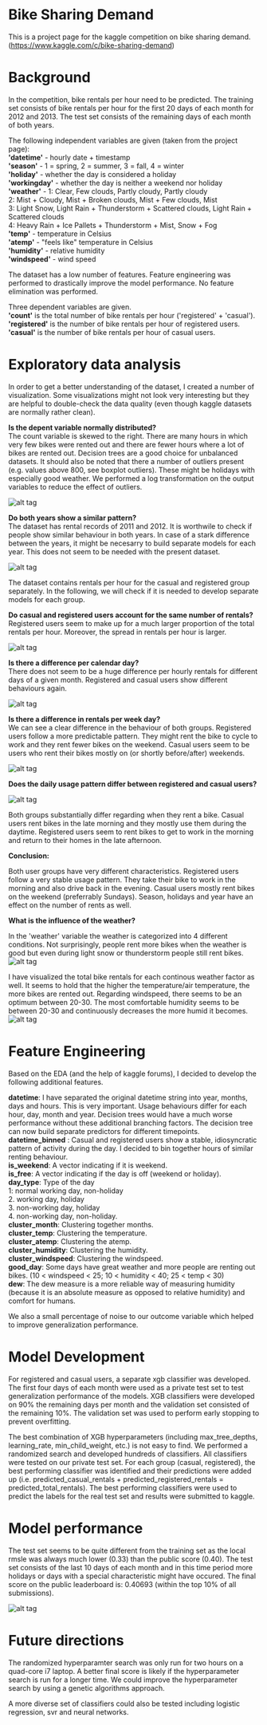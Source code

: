 # Bike Sharing Demand
This is a project page for the kaggle competition on bike sharing demand. (https://www.kaggle.com/c/bike-sharing-demand)

#  Background
In the competition, bike rentals per hour need to be predicted. The training set consists of bike rentals per hour for the first 20 days of each month for 2012 and 2013. The test set consists of the remaining days of each month of both years.

The following independent variables are given (taken from the project page):  
__'datetime'__ - hourly date + timestamp  
__'season'__ -  1 = spring, 2 = summer, 3 = fall, 4 = winter  
__'holiday'__ - whether the day is considered a holiday  
__'workingday'__ - whether the day is neither a weekend nor holiday  
__'weather'__ - 1: Clear, Few clouds, Partly cloudy, Partly cloudy  
2: Mist + Cloudy, Mist + Broken clouds, Mist + Few clouds, Mist  
3: Light Snow, Light Rain + Thunderstorm + Scattered clouds, Light Rain + Scattered clouds  
4: Heavy Rain + Ice Pallets + Thunderstorm + Mist, Snow + Fog   
__'temp'__ - temperature in Celsius  
__'atemp'__ - "feels like" temperature in Celsius  
__'humidity'__ - relative humidity  
__'windspeed'__ - wind speed  

The dataset has a low number of features. Feature engineering was performed to drastically improve the model performance. No feature elimination was performed.

Three dependent variables are given.  
__'count'__ is the total number of bike rentals per hour ('registered' + 'casual').   
__'registered'__ is the number of bike rentals per hour of registered users.  
__'casual'__ is the number of bike rentals per hour of casual users.  

#  Exploratory data analysis

In order to get a better understanding of the dataset, I created a number of visualization. Some visualizations
might not look very interesting but they are helpful to double-check the data quality (even though kaggle datasets
are normally rather clean).
 
__Is the depent variable normally distributed?__  
The count variable is skewed to the right. There are many hours in which very few bikes were rented out and 
there are fewer hours where a lot of bikes are rented out. Decision trees are a good choice for unbalanced datasets. It should also be noted that there a number of outliers present (e.g. values above 800, see boxplot outliers). These might be holidays with especially good weather. We performed a log transformation on the output variables to reduce the effect of outliers.

![alt tag](dependent_var.jpg)

__Do both years show a similar pattern?__  
The dataset has rental records of 2011 and 2012. It is worthwile to check if people show similar behaviour in both years. In case of a stark difference between the years, it might be necesarry to build separate models for each year. This
does not seem to be needed with the present dataset.

![alt tag](https://github.com/drawer87/kaggle/blob/master/year_comparison_rentals.jpg)


The dataset contains rentals per hour for the casual and registered group separately. In the following, we will check if
it is needed to develop separate models for each group.

__Do casual and registered users account for the same number of rentals?__  
Registered users seem to make up for a much larger proportion of the total rentals per hour. Moreover,
the spread in rentals per hour is larger. 

![alt tag](https://github.com/drawer87/kaggle/blob/master/rentals_registered_casual.jpg)

__Is there a difference per calendar day?__  
There does not seem to be a huge difference per hourly rentals for different days of a given month. Registered and casual
users show different behaviours again.

![alt tag](https://github.com/drawer87/kaggle/blob/master/rentals_per_calendar_day.jpg)


__Is there a difference in rentals per week day?__  
We can see a clear difference in the behaviour of both groups. Registered users follow a more predictable pattern. They
might rent the bike to cycle to work and they rent fewer bikes on the weekend. Casual users seem to be users who rent their bikes mostly on (or shortly before/after) weekends.

![alt tag](https://github.com/drawer87/kaggle/blob/master/rentals_per_weekday.jpg)


__Does the daily usage pattern differ between registered and casual users?__  

![alt tag](https://github.com/drawer87/kaggle/blob/master/rentals_per_hour_casual.jpg)

Both groups substantially differ regarding when they rent a bike. Casual users rent bikes in the late morning and they mostly use them during the daytime. Registered users seem to rent bikes to get to work in the morning and return to their homes in the late afternoon.

__Conclusion:__  

Both user groups have very different characteristics. Registered users follow a very stable usage pattern. They take their bike to work in the morning and also drive back in the evening. Casual users mostly rent bikes on the weekend (preferrably Sundays). Season, holidays and year have an effect on the number of rents as well. 

__What is the influence of the weather?__  

In the 'weather' variable the weather is categorized into 4 different conditions. Not surprisingly, people
rent more bikes when the weather is good but even during light snow or thunderstorm people still rent bikes.
![alt tag](https://github.com/drawer87/kaggle/blob/master/weather_condition_rentals.jpg)


I have visualized the total bike rentals for each continous weather factor as well. It seems to hold that
the higher the temperature/air temperature, the more bikes are rented out. Regarding windspeed, there seems to be an
optimum between 20-30. The most comfortable humidity seems to be between 20-30 and continuously decreases the more humid it becomes.
![alt tag](https://github.com/drawer87/kaggle/blob/master/weather_factors.jpg)


#  Feature Engineering

Based on the EDA (and the help of kaggle forums), I decided to develop the following additional features.

__datetime__: I have separated the original datetime string into year, months, days and hours. This is very important. Usage behaviours differ for each hour, day, month and year. Decision trees would have a much worse performance without these additional branching factors. The decision tree can now build separate predictors for different timepoints.  
__datetime_binned__ : Casual and registered users show a stable, idiosyncratic pattern of activity during the day. I decided
to bin together hours of similar renting behaviour.  
__is_weekend__: A vector indicating if it is weekend.  
__is_free__: A vector indicating if the day is off (weekend or holiday).  
__day_type__: Type of the day  
1: normal working day, non-holiday  
2. working day, holiday  
3. non-working day, holiday  
4. non-working day, non-holiday.  
__cluster_month__: Clustering together months.  
__cluster_temp__: Clustering the temperature.  
__cluster_atemp__: Clustering the atemp.  
__cluster_humidity__: Clustering the humidity.  
__cluster_windspeed__: Clustering the windspeed.  
 __good_day__: Some days have great weather and more people are renting out bikes. (10 < windspeed < 25; 10 < humidity < 40; 25 < temp < 30)  
__dew__: The dew measure is a more reliable way of measuring humidity (because it is an absolute measure as opposed to relative humidity) and comfort for humans.

We also a small percentage of noise to our outcome variable which helped to improve generalization performance.

#  Model Development

For registered and casual users, a separate xgb classifier was developed. The first four days of each month were used as a private test set to test generalization performance of the models. XGB classifiers were developed on 90% the remaining days per month and the validation set consisted of the remaining 10%. The validation set was used to perform early stopping to prevent overfitting.  

The best combination of XGB hyperparameters (including max_tree_depths, learning_rate, min_child_weight, etc.) is not easy to find. We performed a randomized search and developed hundreds of classifiers. All classifiers were tested on our private test set. For each group (casual, registered), the best performing classifier was identified and their predictions were added up (i.e. predicted_casual_rentals + predicted_registered_rentals = predicted_total_rentals). The best performing classifiers were used to predict the labels for the real test set and results were submitted to kaggle. 

#  Model performance  

The test set seems to be quite different from the training set as the local rmsle was always much lower (0.33) than the public score (0.40). The test set consists of the last 10 days of each month and in this time period more holidays or days with a special characteristic might have occured. The final score on the public leaderboard is: 0.40693 (within the top 10% of all submissions).  


![alt tag](https://github.com/drawer87/kaggle/blob/master/kaggle_score.jpg)


#  Future directions  

The randomized hyperparamter search was only run for two hours on a quad-core i7 laptop. A better final score is likely
if the hyperparameter search is run for a longer time. We could improve the hyperparameter search by using a genetic algorithms approach. 

A more diverse set of classifiers could also be tested including logistic regression, svr and neural networks.
